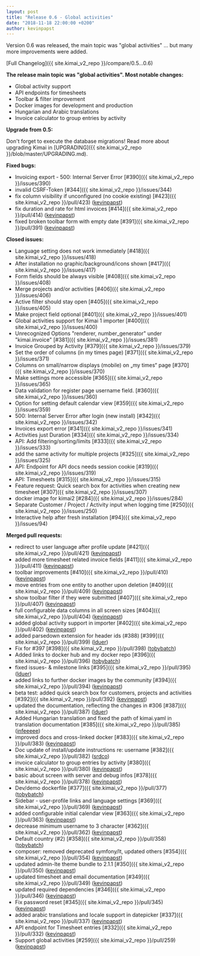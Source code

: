 ```yaml
---
layout: post
title: "Release 0.6 - Global activities"
date: "2018-11-18 22:00:00 +0200"
author: kevinpapst
---
```


Version 0.6 was released, the main topic was "global activities" ... but many more improvements were added.

[Full Changelog]({{ site.kimai_v2_repo }}/compare/0.5...0.6)

**The release main topic was "global activities". Most notable changes:**

- Global activity support
- API endpoints for timesheets
- Toolbar & filter improvement
- Docker images for development and production
- Hungarian and Arabic translations
- Invoice calculator to group entries by activity

**Upgrade from 0.5:**

Don't forget to execute the database migrations! Read more about upgrading Kimai in [UPGRADING]({{ site.kimai_v2_repo }}/blob/master/UPGRADING.md).

**Fixed bugs:**

- Invoicing export - 500: Internal Server Error [\#390]({{ site.kimai_v2_repo }}/issues/390)
- invalid CSRF-Token [\#344]({{ site.kimai_v2_repo }}/issues/344)
- fix column visibility if unconfigured \(no cookie existing\) [\#423]({{ site.kimai_v2_repo }}/pull/423) ([kevinpapst](https://github.com/kevinpapst))
- fix duration and rate for html invoices [\#414]({{ site.kimai_v2_repo }}/pull/414) ([kevinpapst](https://github.com/kevinpapst))
- fixed broken toolbar form with empty date [\#391]({{ site.kimai_v2_repo }}/pull/391) ([kevinpapst](https://github.com/kevinpapst))

**Closed issues:**

- Language setting does not work immediately [\#418]({{ site.kimai_v2_repo }}/issues/418)
- After installation no graphic/background/icons shown [\#417]({{ site.kimai_v2_repo }}/issues/417)
- Form fields should be always visible [\#408]({{ site.kimai_v2_repo }}/issues/408)
- Merge projects and/or activities [\#406]({{ site.kimai_v2_repo }}/issues/406)
- Active filter should stay open [\#405]({{ site.kimai_v2_repo }}/issues/405)
- Make project field optional [\#401]({{ site.kimai_v2_repo }}/issues/401)
- Global activities support for Kimai 1 importer [\#400]({{ site.kimai_v2_repo }}/issues/400)
- Unrecognized Options "renderer, number\_generator" under "kimai.invoice" [\#381]({{ site.kimai_v2_repo }}/issues/381)
- Invoice Grouped by Activity [\#379]({{ site.kimai_v2_repo }}/issues/379)
- Set the order of columns \(in my times page\) [\#371]({{ site.kimai_v2_repo }}/issues/371)
- Columns on small/narrow displays \(mobile\) on „my times“ page [\#370]({{ site.kimai_v2_repo }}/issues/370)
- Make settings more accessible [\#365]({{ site.kimai_v2_repo }}/issues/365)
- Data validation for register page username field. [\#360]({{ site.kimai_v2_repo }}/issues/360)
- Option for setting default calendar view [\#359]({{ site.kimai_v2_repo }}/issues/359)
- 500: Internal Server Error after login \(new install\) [\#342]({{ site.kimai_v2_repo }}/issues/342)
- Invoices export error [\#341]({{ site.kimai_v2_repo }}/issues/341)
- Activities just Duration [\#334]({{ site.kimai_v2_repo }}/issues/334)
- API: Add filtering/sorting/limits [\#333]({{ site.kimai_v2_repo }}/issues/333)
- add the same activity for multiple projects [\#325]({{ site.kimai_v2_repo }}/issues/325)
- API: Endpoint for API docs needs session cookie [\#319]({{ site.kimai_v2_repo }}/issues/319)
- API: Timesheets [\#315]({{ site.kimai_v2_repo }}/issues/315)
- Feature request: Quick search box for activities when creating new timesheet [\#307]({{ site.kimai_v2_repo }}/issues/307)
- docker image for kimai2 [\#284]({{ site.kimai_v2_repo }}/issues/284)
- Separate Customer / Project / Activity input when logging time [\#250]({{ site.kimai_v2_repo }}/issues/250)
- Interactive help after fresh installation [\#94]({{ site.kimai_v2_repo }}/issues/94)

**Merged pull requests:**

- redirect to user language after profile update [\#421]({{ site.kimai_v2_repo }}/pull/421) ([kevinpapst](https://github.com/kevinpapst))
- added more timesheet related invoice fields [\#411]({{ site.kimai_v2_repo }}/pull/411) ([kevinpapst](https://github.com/kevinpapst))
- toolbar improvements [\#410]({{ site.kimai_v2_repo }}/pull/410) ([kevinpapst](https://github.com/kevinpapst))
- move entries from one entity to another upon deletion [\#409]({{ site.kimai_v2_repo }}/pull/409) ([kevinpapst](https://github.com/kevinpapst))
- show toolbar filter if they were submitted [\#407]({{ site.kimai_v2_repo }}/pull/407) ([kevinpapst](https://github.com/kevinpapst))
- full configurable data columns in all screen sizes [\#404]({{ site.kimai_v2_repo }}/pull/404) ([kevinpapst](https://github.com/kevinpapst))
- added global activity support in importer [\#402]({{ site.kimai_v2_repo }}/pull/402) ([kevinpapst](https://github.com/kevinpapst))
- added parsedown extension for header ids \(\#388\) [\#399]({{ site.kimai_v2_repo }}/pull/399) ([lduer](https://github.com/lduer))
- Fix for \#397 [\#398]({{ site.kimai_v2_repo }}/pull/398) ([tobybatch](https://github.com/tobybatch))
- Added links to docker hub and my docker repo [\#396]({{ site.kimai_v2_repo }}/pull/396) ([tobybatch](https://github.com/tobybatch))
- fixed issues- & milestone links [\#395]({{ site.kimai_v2_repo }}/pull/395) ([lduer](https://github.com/lduer))
- added links to further docker images by the community [\#394]({{ site.kimai_v2_repo }}/pull/394) ([kevinpapst](https://github.com/kevinpapst))
- beta test: added quick search box for customers, projects and activities [\#392]({{ site.kimai_v2_repo }}/pull/392) ([kevinpapst](https://github.com/kevinpapst))
- updated the documentation, reflecting the changes in \#306 [\#387]({{ site.kimai_v2_repo }}/pull/387) ([lduer](https://github.com/lduer))
- Added Hungarian translation and fixed the path of kimai.yaml in translation documentation [\#385]({{ site.kimai_v2_repo }}/pull/385) ([infeeeee](https://github.com/infeeeee))
- improved docs and cross-linked docker [\#383]({{ site.kimai_v2_repo }}/pull/383) ([kevinpapst](https://github.com/kevinpapst))
- Doc update of install/update instructions re: username [\#382]({{ site.kimai_v2_repo }}/pull/382) ([srdco](https://github.com/srdco))
- invoice calculator to group entries by activity [\#380]({{ site.kimai_v2_repo }}/pull/380) ([kevinpapst](https://github.com/kevinpapst))
- basic about screen with server and debug infos [\#378]({{ site.kimai_v2_repo }}/pull/378) ([kevinpapst](https://github.com/kevinpapst))
- Dev/demo dockerfile [\#377]({{ site.kimai_v2_repo }}/pull/377) ([tobybatch](https://github.com/tobybatch))
- Sidebar - user-profile links and language settings [\#369]({{ site.kimai_v2_repo }}/pull/369) ([kevinpapst](https://github.com/kevinpapst))
- added configurable initial calendar view [\#363]({{ site.kimai_v2_repo }}/pull/363) ([kevinpapst](https://github.com/kevinpapst))
- decrease minimum username to 3 character [\#362]({{ site.kimai_v2_repo }}/pull/362) ([kevinpapst](https://github.com/kevinpapst))
- Default country \(\#2\) [\#358]({{ site.kimai_v2_repo }}/pull/358) ([tobybatch](https://github.com/tobybatch))
- composer: removed deprecated symfony/lt, updated others [\#354]({{ site.kimai_v2_repo }}/pull/354) ([kevinpapst](https://github.com/kevinpapst))
- updated admin-lte theme bundle to 2.1.1 [\#350]({{ site.kimai_v2_repo }}/pull/350) ([kevinpapst](https://github.com/kevinpapst))
- updated timesheet and email documentation [\#349]({{ site.kimai_v2_repo }}/pull/349) ([kevinpapst](https://github.com/kevinpapst))
- updated required dependencies [\#346]({{ site.kimai_v2_repo }}/pull/346) ([kevinpapst](https://github.com/kevinpapst))
- Fix password reset [\#345]({{ site.kimai_v2_repo }}/pull/345) ([kevinpapst](https://github.com/kevinpapst))
- added arabic translations and locale support in datepicker [\#337]({{ site.kimai_v2_repo }}/pull/337) ([kevinpapst](https://github.com/kevinpapst))
- API endpoint for Timesheet entries [\#332]({{ site.kimai_v2_repo }}/pull/332) ([kevinpapst](https://github.com/kevinpapst))
- Support global activities [\#259]({{ site.kimai_v2_repo }}/pull/259) ([kevinpapst](https://github.com/kevinpapst))

